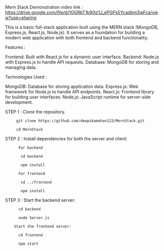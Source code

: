 Mern Stack
Demonstration video link : https://drive.google.com/file/d/1OGRbT1k90iz1J_ePGPs5Ycadbm3jaFca/view?usp=sharing

This is a basic full-stack application built using the MERN stack (MongoDB, Express.js, React.js, Node.js). It serves as a foundation for building a modern web application with both frontend and backend functionality.

Features :

Frontend: Built with React.js for a dynamic user interface.
Backend: Node.js with Express.js to handle API requests.
Database: MongoDB for storing and managing data.

Technologies Used :

MongoDB: Database for storing application data.
Express.js: Web framework for Node.js to handle API endpoints.
React.js: Frontend library for building user interfaces.
Node.js: JavaScript runtime for server-side development.

STEP 1 : Clone the repository.

         git clone https://github.com/deepikamohan123/MernStack.git
         
         cd MernStack
         
STEP 2 : Install dependencies for both the server and client:

          For backend
          
           cd backend
           
           npm install
           
          For frontend
          
           cd ../frontend
           
           npm install
           
STEP 3 : Start the backend server:

          cd backend
          
          node Server.js
          
        Start the frontend server:
        
          cd frontend
          
          npm start
